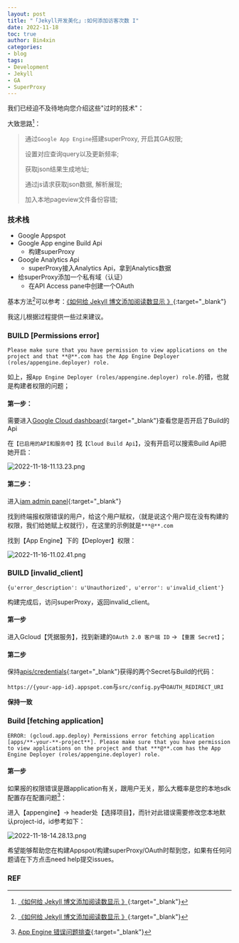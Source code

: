```yaml
---
layout: post
title: "「Jekyll开发美化」:如何添加访客次数 I"
date: 2022-11-18
toc: true
author: Bin4xin
categories:
- blog
tags:
- Development
- Jekyll
- GA
- SuperProxy
---
```


我们已经迫不及待地向您介绍这些"过时的技术"：

大致思路[^1]：

> 通过`Google App Engine`搭建superProxy, 开启其GA权限;
>
> 设置对应查询query以及更新频率;
>
> 获取json结果生成地址;
>
> 通过js请求获取json数据, 解析展现;
>
> 加入本地pageview文件备份容错;


### 技术栈

- Google Appspot
- Google App engine Build Api
  - 构建superProxy
- Google Analytics Api
  - superProxy接入Analytics Api，拿到Analytics数据
- 给superProxy添加一个私有域（认证）
  - 在API Access pane中创建一个OAuth

基本方法[^1]可以参考：[《如何给 Jekyll 博文添加阅读数显示 》](https://taoalpha.github.io/blog/2015/06/07/tech-add-google-analytics-pageviews-to-jekyll-blog/){:target="_blank"}

我这儿根据过程提供一些过来建议。

### BUILD [Permissions error]

```
Please make sure that you have permission to view applications on the project and that **@**.com has the App Engine Deployer (roles/appengine.deployer) role.
```

如上，报`App Engine Deployer (roles/appengine.deployer) role.`的错，也就是构建者权限的问题；

#### 第一步：

需要进入[Google Cloud dashboard](https://console.cloud.google.com/apis/dashboard){:target="_blank"}查看您是否开启了Build的Api

在`【已启用的API和服务中】`找`【Cloud Build Api】`，没有开启可以搜索Build Api把她开启：

![2022-11-18-11.13.23.png](https://image.yjs2635.xyz/images/2022/11/18/2022-11-18-11.13.23.png)

#### 第二步：

进入[iam admin panel](https://console.cloud.google.com/iam-admin/iam){:target="_blank"}

找到终端报权限错误的用户，给这个用户赋权，（就是说这个用户现在没有构建的权限，我们给她赋上权就行），在这里的示例就是`***@**.com`

找到【App Engine】下的【Deployer】权限：

![2022-11-16-11.02.41.png](https://image.yjs2635.xyz/images/2022/11/18/2022-11-16-11.02.41.png)


### BUILD [invalid_client]

```
{u'error_description': u'Unauthorized', u'error': u'invalid_client'}
```

构建完成后，访问superProxy，返回invalid_client。

#### 第一步

进入Gcloud【凭据服务】，找到新建的`OAuth 2.0 客户端 ID` -> `【重置 Secret】`；

#### 第二步

保持[apis/credentials](https://console.cloud.google.com/apis/credentials){:target="_blank"}获得的两个Secret与Build的代码：

`https://{your-app-id}.appspot.com`与`src/config.py`中`OAUTH_REDIRECT_URI`

**保持一致**

### Build [fetching application]

```
ERROR: (gcloud.app.deploy) Permissions error fetching application [apps/**-your-**-project**]. Please make sure that you have permission to view applications on the project and that ***@**.com has the App Engine Deployer (roles/appengine.deployer) role.
```

#### 第一步

如果报的权限错误是跟application有关，跟用户无关，那么大概率是您的本地sdk配置存在配置问题[^2]：

进入【appengine】-> header处【选择项目】，而针对此错误需要修改您本地默认project-id，id参考如下：

![2022-11-18-14.28.13.png](https://image.yjs2635.xyz/images/2022/11/18/2022-11-18-14.28.13.png)

希望能够帮助您在构建Appspot/构建superProxy/OAuth时帮到您，如果有任何问题请在下方点击need help提交issues。

### REF

[^1]: [《如何给 Jekyll 博文添加阅读数显示 》](https://taoalpha.github.io/blog/2015/06/07/tech-add-google-analytics-pageviews-to-jekyll-blog/){:target="_blank"}
[^2]: [App Engine 错误问题排查](https://cloud.google.com/appengine/docs/standard/troubleshooting#no-project-permission){:target="_blank"}